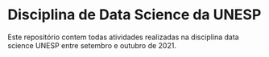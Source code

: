 # Disciplina de Data Science da UNESP

Este repositório contem todas atividades realizadas na disciplina data science UNESP entre setembro e outubro de 2021.
